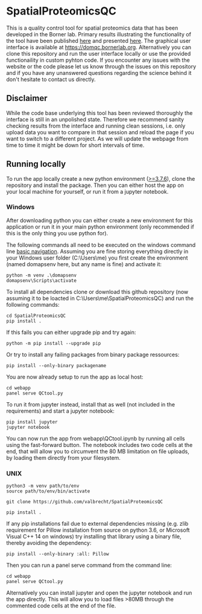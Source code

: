 # SpatialProteomicsQC
This is a quality control tool for spatial proteomics data that has been developed in the Borner lab. Primary results illustrating the functionality of the tool have been published [here](https://doi.org/10.1101/2021.11.09.467934) and presented [here](https://www.youtube.com/watch?v=dUrOxYHJihc). The graphical user interface is available at https://domqc.bornerlab.org. Alternatively you can clone this repository and run the user interface locally or use the provided functionaility in custom pyhton code. If you encounter any issues with the website or the code please let us know through the issues on this repository and if you have any unanswered questions regarding the science behind it don't hesitate to contact us directly.

## Disclaimer
While the code base underlying this tool has been reviewed thoroughly the interface is still in an unpolished state. Therefore we recommend sanity checking results from the interface and running clean sessions, i.e. only upload data you want to compare in that session and reload the page if you want to switch to a different project. As we will update the webpage from time to time it might be down for short intervals of time.

## Running locally 
To run the app locally create a new python environment ([>=3.7.6](https://www.python.org/downloads/release/python-376/)), clone the repository and install the package. Then you can either host the app on your local machine for yourself, or run it from a jupyter notebook.

### Windows
After downloading python you can either create a new environment for this application or run it in your main python environment (only recommended if this is the only thing you use python for).

The following commands all need to be executed on the windows command line [basic navigation](https://riptutorial.com/cmd/example/8646/navigating-in-cmd). Assuming you are fine storing everything directly in your Windows user folder (C:\Users\me) you first create the environment (named domapsenv here, but any name is fine) and activate it:
```
python -m venv .\domapsenv
domapsenv\Scripts\activate
```

To install all dependencies clone or download this github repository (now assuming it to be loacted in C:\Users\me\SpatialProteomicsQC) and run the following commands:
```
cd SpatialProteomicsQC
pip install .
```

If this fails you can either upgrade pip and try again:
```
python -m pip install --upgrade pip
```
Or try to install any failing packages from binary package ressources:
```
pip install --only-binary packagename
```

You are now already setup to run the app as local host:
```
cd webapp
panel serve QCtool.py
```

To run it from jupyter instead, install that as well (not included in the requirements) and start a jupyter notebook:
```
pip install jupyter
jupyter notebook
```
You can now run the app from webapp\QCtool.ipynb by running all cells using the fast-forward button. The notebook includes two code cells at the end, that will allow you to circumvent the 80 MB limitation on file uploads, by loading them directly from your filesystem.

### UNIX

```
python3 -m venv path/to/env
source path/to/env/bin/activate

git clone https://github.com/valbrecht/SpatialProteomicsQC

pip install .
```
If any pip installations fail due to external dependencies missing (e.g. zlib requirement for Pillow installation from source on python 3.6, or Microsoft Visual C++ 14 on windows) try installing that library using a binary file, thereby avoiding the dependency:
```
pip install --only-binary :all: Pillow
```

Then you can run a panel serve command from the command line:
```
cd webapp
panel serve QCtool.py
```

Alternatively you can install jupyter and open the jupyter notebook and run the app directly. This will allow you to load files >80MB through the commented code cells at the end of the file.
